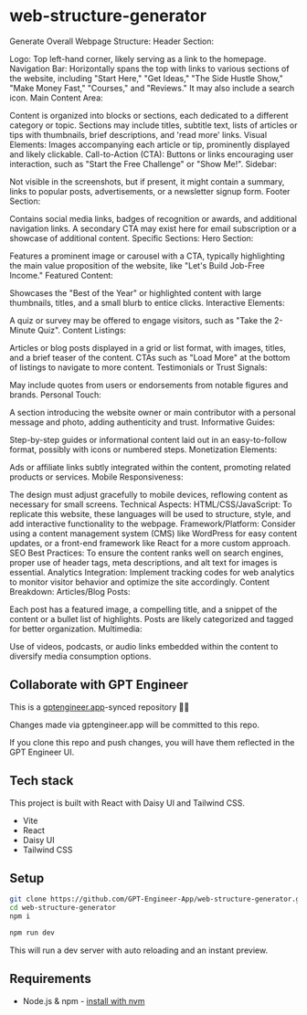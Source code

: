 # web-structure-generator

Generate Overall Webpage Structure:
Header Section:

Logo: Top left-hand corner, likely serving as a link to the homepage.
Navigation Bar: Horizontally spans the top with links to various sections of the website, including "Start Here," "Get Ideas," "The Side Hustle Show," "Make Money Fast," "Courses," and "Reviews." It may also include a search icon.
Main Content Area:

Content is organized into blocks or sections, each dedicated to a different category or topic.
Sections may include titles, subtitle text, lists of articles or tips with thumbnails, brief descriptions, and 'read more' links.
Visual Elements: Images accompanying each article or tip, prominently displayed and likely clickable.
Call-to-Action (CTA): Buttons or links encouraging user interaction, such as "Start the Free Challenge" or "Show Me!".
Sidebar:

Not visible in the screenshots, but if present, it might contain a summary, links to popular posts, advertisements, or a newsletter signup form.
Footer Section:

Contains social media links, badges of recognition or awards, and additional navigation links.
A secondary CTA may exist here for email subscription or a showcase of additional content.
Specific Sections:
Hero Section:

Features a prominent image or carousel with a CTA, typically highlighting the main value proposition of the website, like "Let's Build Job-Free Income."
Featured Content:

Showcases the "Best of the Year" or highlighted content with large thumbnails, titles, and a small blurb to entice clicks.
Interactive Elements:

A quiz or survey may be offered to engage visitors, such as "Take the 2-Minute Quiz".
Content Listings:

Articles or blog posts displayed in a grid or list format, with images, titles, and a brief teaser of the content.
CTAs such as "Load More" at the bottom of listings to navigate to more content.
Testimonials or Trust Signals:

May include quotes from users or endorsements from notable figures and brands.
Personal Touch:

A section introducing the website owner or main contributor with a personal message and photo, adding authenticity and trust.
Informative Guides:

Step-by-step guides or informational content laid out in an easy-to-follow format, possibly with icons or numbered steps.
Monetization Elements:

Ads or affiliate links subtly integrated within the content, promoting related products or services.
Mobile Responsiveness:

The design must adjust gracefully to mobile devices, reflowing content as necessary for small screens.
Technical Aspects:
HTML/CSS/JavaScript: To replicate this website, these languages will be used to structure, style, and add interactive functionality to the webpage.
Framework/Platform: Consider using a content management system (CMS) like WordPress for easy content updates, or a front-end framework like React for a more custom approach.
SEO Best Practices: To ensure the content ranks well on search engines, proper use of header tags, meta descriptions, and alt text for images is essential.
Analytics Integration: Implement tracking codes for web analytics to monitor visitor behavior and optimize the site accordingly.
Content Breakdown:
Articles/Blog Posts:

Each post has a featured image, a compelling title, and a snippet of the content or a bullet list of highlights.
Posts are likely categorized and tagged for better organization.
Multimedia:

Use of videos, podcasts, or audio links embedded within the content to diversify media consumption options.

## Collaborate with GPT Engineer

This is a [gptengineer.app](https://gptengineer.app)-synced repository 🌟🤖

Changes made via gptengineer.app will be committed to this repo.

If you clone this repo and push changes, you will have them reflected in the GPT Engineer UI.

## Tech stack

This project is built with React with Daisy UI and Tailwind CSS.

- Vite
- React
- Daisy UI
- Tailwind CSS

## Setup

```sh
git clone https://github.com/GPT-Engineer-App/web-structure-generator.git
cd web-structure-generator
npm i
```

```sh
npm run dev
```

This will run a dev server with auto reloading and an instant preview.

## Requirements

- Node.js & npm - [install with nvm](https://github.com/nvm-sh/nvm#installing-and-updating)
